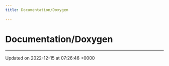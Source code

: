 ```yaml
---
title: Documentation/Doxygen

---
```


# Documentation/Doxygen








-------------------------------

Updated on 2022-12-15 at 07:26:46 +0000
